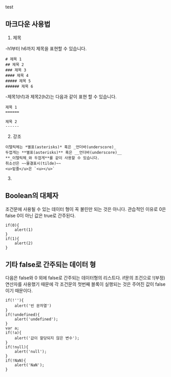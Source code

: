 test
## 마크다운 사용법

1. 제목

-h1부터 h6까지 제목을 표현할 수 있습니다.
    
```
# 제목 1
## 제목 2
### 제목 3
#### 제목 4
##### 제목 5
###### 제목 6
```
-제목1(h1)과 제목2(h2)는 다음과 같이 표현 할 수 있습니다.
```
제목 1
======

제목 2
------
```
  
2. 강조
```
이텔릭체는 *별표(asterisks)* 혹은 _언더바(underscore)_
두껍게는 **별표(asterisks)** 혹은 __언더바(underscore)__
**_이텔릭체_와 두껍게**를 같이 사용할 수 있습니다.
취소선은 ~~물결표시(tilde)~~
<u>밑줄</u>은 `<u></u>`
```

3.
## Boolean의 대체자
조건문에 사용될 수 있는 데이터 형이 꼭 불린만 되는 것은 아니다. 
관습적인 이유로 0은 false 0이 아닌 값은 true로 간주된다. 

```
if(0){
    alert(1)
}
if(1){
    alert(2)
}
```

## 기타 false로 간주되는 데이터 형
다음은 false와 0 외에 false로 간주되는 데이터형의 리스트다. 
if문의 조건으로 !(부정) 연산자를 사용했기 때문에 각 조건문의 첫번째 블록이 실행되는 것은 주어진 값이 false이기 때문이다.

```
if(!''){
    alert('빈 문자열')
}
if(!undefined){
    alert('undefined');
}
var a;
if(!a){
    alert('값이 할당되지 않은 변수'); 
}
if(!null){
    alert('null');
}
if(!NaN){
    alert('NaN');
}
```




